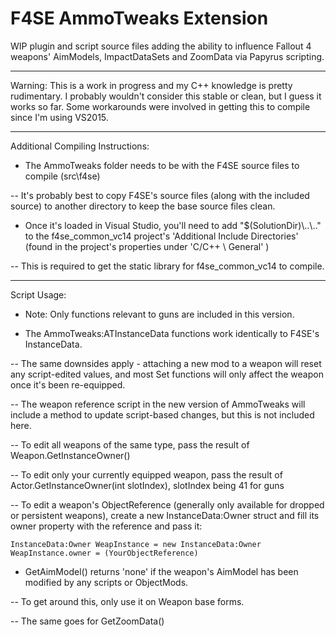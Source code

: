 F4SE AmmoTweaks Extension
=========================


WIP plugin and script source files adding the ability to influence Fallout 4 weapons' AimModels, ImpactDataSets and ZoomData via Papyrus scripting.


------------------------------------------------------------------------------------------------------- 


Warning: This is a work in progress and my C++ knowledge is pretty rudimentary. I probably wouldn't consider this stable or clean, but I guess it works so far. Some workarounds were involved in getting this to compile since I'm using VS2015.


-------------------------------------------------------------------------------------------------------


Additional Compiling Instructions:


- The AmmoTweaks folder needs to be with the F4SE source files to compile (src\f4se\)

-- It's probably best to copy F4SE's source files (along with the included source) to another directory to keep the base source files clean.


- Once it's loaded in Visual Studio, you'll need to add "$(SolutionDir)\\..\\.." to the f4se_common_vc14 project's 'Additional Include Directories' (found in the project's properties under 'C/C++ \ General' )

-- This is required to get the static library for f4se_common_vc14 to compile.


--------------------------------------------------------------------------------------------------------

Script Usage:

- Note: Only functions relevant to guns are included in this version.


- The AmmoTweaks:ATInstanceData functions work identically to F4SE's InstanceData.

-- The same downsides apply - attaching a new mod to a weapon will reset any script-edited values, and most Set functions will only affect the weapon once it's been re-equipped.

-- The weapon reference script in the new version of AmmoTweaks will include a method to update script-based changes, but this is not included here.


-- To edit all weapons of the same type, pass the result of Weapon.GetInstanceOwner()

-- To edit only your currently equipped weapon, pass the result of Actor.GetInstanceOwner(int slotIndex), slotIndex being 41 for guns

-- To edit a weapon's ObjectReference (generally only available for dropped or persistent weapons), create a new InstanceData:Owner struct and fill its owner property with the reference and pass it:

    InstanceData:Owner WeapInstance = new InstanceData:Owner
    WeapInstance.owner = (YourObjectReference)


- GetAimModel() returns 'none' if the weapon's AimModel has been modified by any scripts or ObjectMods. 

-- To get around this, only use it on Weapon base forms.

-- The same goes for GetZoomData()
